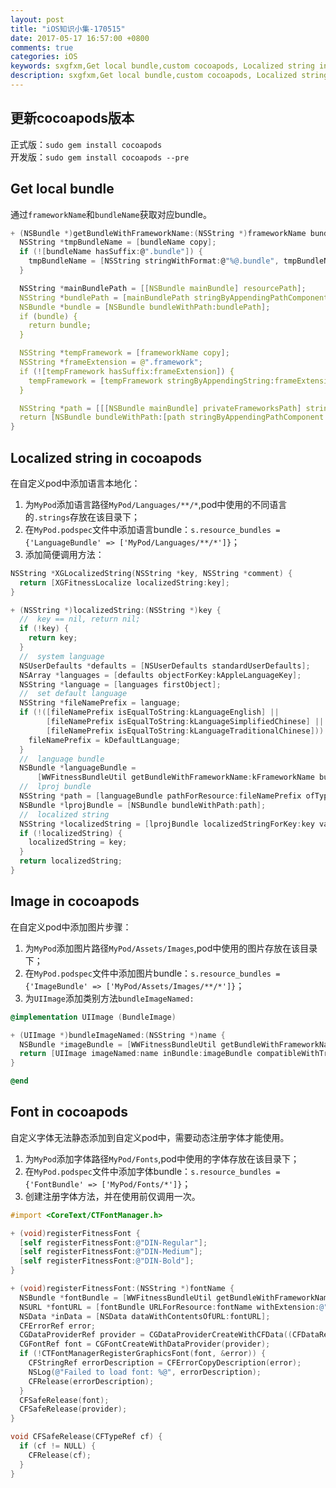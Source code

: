 ```yaml
---
layout: post
title: "iOS知识小集-170515"
date: 2017-05-17 16:57:00 +0800
comments: true
categories: iOS
keywords: sxgfxm,Get local bundle,custom cocoapods, Localized string in cocoapods,Image in cocoapods,Font in cocoapods
description: sxgfxm,Get local bundle,custom cocoapods, Localized string in cocoapods,Image in cocoapods,Font in cocoapods
---
```


## 更新cocoapods版本
正式版：`sudo gem install cocoapods`  
开发版：`sudo gem install cocoapods --pre  `

<!-- more -->

## Get local bundle
通过`frameworkName`和`bundleName`获取对应bundle。  



~~~c
+ (NSBundle *)getBundleWithFrameworkName:(NSString *)frameworkName bundleName:(NSString *)bundleName {
  NSString *tmpBundleName = [bundleName copy];
  if (![bundleName hasSuffix:@".bundle"]) {
    tmpBundleName = [NSString stringWithFormat:@"%@.bundle", tmpBundleName];
  }

  NSString *mainBundlePath = [[NSBundle mainBundle] resourcePath];
  NSString *bundlePath = [mainBundlePath stringByAppendingPathComponent:tmpBundleName];
  NSBundle *bundle = [NSBundle bundleWithPath:bundlePath];
  if (bundle) {
    return bundle;
  }

  NSString *tempFramework = [frameworkName copy];
  NSString *frameExtension = @".framework";
  if (![tempFramework hasSuffix:frameExtension]) {
    tempFramework = [tempFramework stringByAppendingString:frameExtension];
  }

  NSString *path = [[[NSBundle mainBundle] privateFrameworksPath] stringByAppendingPathComponent:tempFramework];
  return [NSBundle bundleWithPath:[path stringByAppendingPathComponent:tmpBundleName]];
}
~~~

## Localized string in cocoapods
在自定义pod中添加语言本地化：  
1. 为`MyPod`添加语言路径`MyPod/Languages/**/*`,pod中使用的不同语言的`.strings`存放在该目录下；  
2. 在`MyPod.podspec`文件中添加语言bundle：`s.resource_bundles = {'LanguageBundle' => ['MyPod/Languages/**/*']}`；  
3. 添加简便调用方法：    


~~~c
NSString *XGLocalizedString(NSString *key, NSString *comment) {
  return [XGFitnessLocalize localizedString:key];
}

+ (NSString *)localizedString:(NSString *)key {
  //  key == nil, return nil;
  if (!key) {
    return key;
  }
  //  system language
  NSUserDefaults *defaults = [NSUserDefaults standardUserDefaults];
  NSArray *languages = [defaults objectForKey:kAppleLanguageKey];
  NSString *language = [languages firstObject];
  //  set default language
  NSString *fileNamePrefix = language;
  if (!([fileNamePrefix isEqualToString:kLanguageEnglish] ||
        [fileNamePrefix isEqualToString:kLanguageSimplifiedChinese] ||
        [fileNamePrefix isEqualToString:kLanguageTraditionalChinese])) {
    fileNamePrefix = kDefaultLanguage;
  }
  //  language bundle
  NSBundle *languageBundle =
      [WWFitnessBundleUtil getBundleWithFrameworkName:kFrameworkName bundleName:kLanguageBundleName];
  //  lproj bundle
  NSString *path = [languageBundle pathForResource:fileNamePrefix ofType:@"lproj"];
  NSBundle *lprojBundle = [NSBundle bundleWithPath:path];
  //  localized string
  NSString *localizedString = [lprojBundle localizedStringForKey:key value:@"" table:@"Localizable"];
  if (!localizedString) {
    localizedString = key;
  }
  return localizedString;
}
~~~

## Image in cocoapods
在自定义pod中添加图片步骤：  
1. 为`MyPod`添加图片路径`MyPod/Assets/Images`,pod中使用的图片存放在该目录下；  
2. 在`MyPod.podspec`文件中添加图片bundle：`s.resource_bundles = {'ImageBundle' => ['MyPod/Assets/Images/**/*']}`；  
3. 为`UIImage`添加类别方法`bundleImageNamed:`    


~~~objective-c
@implementation UIImage (BundleImage)

+ (UIImage *)bundleImageNamed:(NSString *)name {
  NSBundle *imageBundle = [WWFitnessBundleUtil getBundleWithFrameworkName:@"MyPod" bundleName:@"ImageBundle"];
  return [UIImage imageNamed:name inBundle:imageBundle compatibleWithTraitCollection:nil];
}

@end
~~~

## Font in cocoapods
自定义字体无法静态添加到自定义pod中，需要动态注册字体才能使用。  
1. 为`MyPod`添加字体路径`MyPod/Fonts`,pod中使用的字体存放在该目录下；  
2. 在`MyPod.podspec`文件中添加字体bundle：`s.resource_bundles = {'FontBundle' => ['MyPod/Fonts/*']}`；  
3. 创建注册字体方法，并在使用前仅调用一次。  


~~~objective-c
#import <CoreText/CTFontManager.h>

+ (void)registerFitnessFont {
  [self registerFitnessFont:@"DIN-Regular"];
  [self registerFitnessFont:@"DIN-Medium"];
  [self registerFitnessFont:@"DIN-Bold"];
}

+ (void)registerFitnessFont:(NSString *)fontName {
  NSBundle *fontBundle = [WWFitnessBundleUtil getBundleWithFrameworkName:@"MyPod" bundleName:@"FontBundle"];
  NSURL *fontURL = [fontBundle URLForResource:fontName withExtension:@"otf" /*or TTF*/];
  NSData *inData = [NSData dataWithContentsOfURL:fontURL];
  CFErrorRef error;
  CGDataProviderRef provider = CGDataProviderCreateWithCFData((CFDataRef)inData);
  CGFontRef font = CGFontCreateWithDataProvider(provider);
  if (!CTFontManagerRegisterGraphicsFont(font, &error)) {
    CFStringRef errorDescription = CFErrorCopyDescription(error);
    NSLog(@"Failed to load font: %@", errorDescription);
    CFRelease(errorDescription);
  }
  CFSafeRelease(font);
  CFSafeRelease(provider);
}

void CFSafeRelease(CFTypeRef cf) {
  if (cf != NULL) {
    CFRelease(cf);
  }
}
~~~
